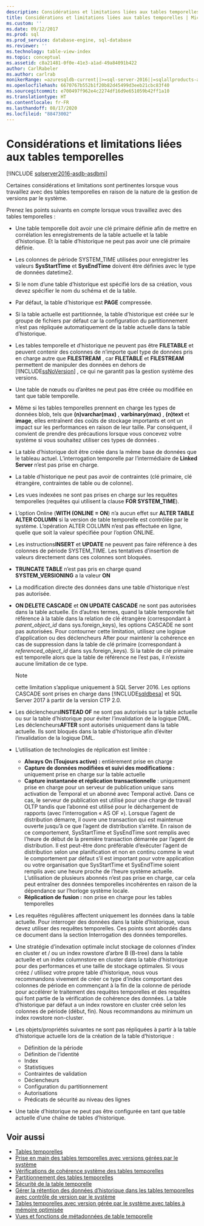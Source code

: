 ```yaml
---
description: Considérations et limitations liées aux tables temporelles
title: Considérations et limitations liées aux tables temporelles | Microsoft Docs
ms.custom: ''
ms.date: 09/12/2017
ms.prod: sql
ms.prod_service: database-engine, sql-database
ms.reviewer: ''
ms.technology: table-view-index
ms.topic: conceptual
ms.assetid: c8a21481-0f0e-41e3-a1ad-49a84091b422
author: CarlRabeler
ms.author: carlrab
monikerRange: =azuresqldb-current||>=sql-server-2016||=sqlallproducts-allversions||>=sql-server-linux-2017||=azuresqldb-mi-current
ms.openlocfilehash: 6670767b552b1f20b82d45499d3eeb21cbc83f40
ms.sourcegitcommit: e700497f962e4c2274df16d9e651059b42ff1a10
ms.translationtype: HT
ms.contentlocale: fr-FR
ms.lasthandoff: 08/17/2020
ms.locfileid: "88473002"
---
```

# <a name="temporal-table-considerations-and-limitations"></a>Considérations et limitations liées aux tables temporelles

[!INCLUDE [sqlserver2016-asdb-asdbmi](../../includes/applies-to-version/sqlserver2016-asdb-asdbmi.md)]

Certaines considérations et limitations sont pertinentes lorsque vous travaillez avec des tables temporelles en raison de la nature de la gestion de versions par le système.

Prenez les points suivants en compte lorsque vous travaillez avec des tables temporelles :

- Une table temporelle doit avoir une clé primaire définie afin de mettre en corrélation les enregistrements de la table actuelle et la table d’historique. Et la table d’historique ne peut pas avoir une clé primaire définie.
- Les colonnes de période SYSTEM_TIME utilisées pour enregistrer les valeurs **SysStartTime** et **SysEndTime** doivent être définies avec le type de données datetime2.
- Si le nom d’une table d’historique est spécifié lors de sa création, vous devez spécifier le nom du schéma et de la table.
- Par défaut, la table d’historique est **PAGE** compressée.
- Si la table actuelle est partitionnée, la table d’historique est créée sur le groupe de fichiers par défaut car la configuration du partitionnement n’est pas répliquée automatiquement de la table actuelle dans la table d’historique.
- Les tables temporelle et d’historique ne peuvent pas être **FILETABLE** et peuvent contenir des colonnes de n’importe quel type de données pris en charge autre que **FILESTREAM** , car **FILETABLE** et **FILESTREAM** permettent de manipuler des données en dehors de [!INCLUDE[ssNoVersion](../../includes/ssnoversion-md.md)] , ce qui ne garantit pas la gestion système des versions.
- Une table de nœuds ou d’arêtes ne peut pas être créée ou modifiée en tant que table temporelle.
- Même si les tables temporelles prennent en charge les types de données blob, tels que **(n)varchar(max)** , **varbinary(max)** , **(n)text** et **image**, elles entraînent des coûts de stockage importants et ont un impact sur les performances en raison de leur taille. Par conséquent, il convient de prendre des précautions lorsque vous concevez votre système si vous souhaitez utiliser ces types de données .
- La table d’historique doit être créée dans la même base de données que le tableau actuel. L’interrogation temporelle par l’intermédiaire de **Linked Server** n’est pas prise en charge.
- La table d’historique ne peut pas avoir de contraintes (clé primaire, clé étrangère, contraintes de table ou de colonne).
- Les vues indexées ne sont pas prises en charge sur les requêtes temporelles (requêtes qui utilisent la clause **FOR SYSTEM_TIME**).
- L’option Online (**WITH (ONLINE = ON**) n’a aucun effet sur **ALTER TABLE ALTER COLUMN** si la version de table temporelle est contrôlée par le système. L’opération ALTER COLUMN n’est pas effectuée en ligne, quelle que soit la valeur spécifiée pour l’option ONLINE.
- Les instructions**INSERT** et **UPDATE** ne peuvent pas faire référence à des colonnes de période SYSTEM_TIME. Les tentatives d’insertion de valeurs directement dans ces colonnes sont bloquées.
- **TRUNCATE TABLE** n’est pas pris en charge quand **SYSTEM_VERSIONING** a la valeur **ON**
- La modification directe des données dans une table d’historique n’est pas autorisée.
- **ON DELETE CASCADE** et **ON UPDATE CASCADE** ne sont pas autorisées dans la table actuelle. En d’autres termes, quand la table temporelle fait référence à la table dans la relation de clé étrangère (correspondant à *parent_object_id* dans sys.foreign_keys), les options CASCADE ne sont pas autorisées. Pour contourner cette limitation, utilisez une logique d’application ou des déclencheurs After pour maintenir la cohérence en cas de suppression dans la table de clé primaire (correspondant à *referenced_object_id* dans sys.foreign_keys). Si la table de clé primaire est temporelle alors que la table de référence ne l’est pas, il n’existe aucune limitation de ce type.

  > [!NOTE]
  > cette limitation s’applique uniquement à SQL Server 2016. Les options CASCADE sont prises en charge dans [!INCLUDE[sqldbesa](../../includes/sqldbesa-md.md)] et SQL Server 2017 à partir de la version CTP 2.0.

- Les déclencheurs**INSTEAD OF** ne sont pas autorisés sur la table actuelle ou sur la table d’historique pour éviter l’invalidation de la logique DML. Les déclencheurs**AFTER** sont autorisés uniquement dans la table actuelle. Ils sont bloqués dans la table d’historique afin d’éviter l’invalidation de la logique DML.
- L’utilisation de technologies de réplication est limitée :

  - **Always On (Toujours active) :** entièrement prise en charge
  - **Capture de données modifiées et suivi des modifications :** uniquement prise en charge sur la table actuelle
  - **Capture instantanée et réplication transactionnelle** : uniquement prise en charge pour un serveur de publication unique sans activation de Temporal et un abonné avec Temporal activé. Dans ce cas, le serveur de publication est utilisé pour une charge de travail OLTP tandis que l’abonné est utilisé pour le déchargement de rapports (avec l’interrogation « AS OF »). Lorsque l’agent de distribution démarre, il ouvre une transaction qui est maintenue ouverte jusqu’à ce que l’agent de distribution s’arrête. En raison de ce comportement, SysStartTime et SysEndTime sont remplis avec l’heure de début de la première transaction démarrée par l’agent de distribution. Il est peut-être donc préférable d’exécuter l’agent de distribution selon une planification et non en continu comme le veut le comportement par défaut s’il est important pour votre application ou votre organisation que SysStartTime et SysEndTime soient remplis avec une heure proche de l’heure système actuelle. L’utilisation de plusieurs abonnés n’est pas prise en charge, car cela peut entraîner des données temporelles incohérentes en raison de la dépendance sur l’horloge système locale.
  - **Réplication de fusion :** non prise en charge pour les tables temporelles

- Les requêtes régulières affectent uniquement les données dans la table actuelle. Pour interroger des données dans la table d’historique, vous devez utiliser des requêtes temporelles. Ces points sont abordés dans ce document dans la section Interrogation des données temporelles.
- Une stratégie d’indexation optimale inclut stockage de colonnes d’index en cluster et / ou un index rowstore d’arbre B (B-tree) dans la table actuelle et un index columnstore en cluster dans la table d’historique pour des performances et une taille de stockage optimales. Si vous créez / utilisez votre propre table d’historique, nous vous recommandons vivement de créer ce type d’index comportant des colonnes de période en commençant à la fin de la colonne de période pour accélérer le traitement des requêtes temporelles et des requêtes qui font partie de la vérification de cohérence des données. La table d’historique par défaut a un index rowstore en cluster créé selon les colonnes de période (début, fin). Nous recommandons au minimum un index rowstore non-cluster.
- Les objets/propriétés suivantes ne sont pas répliquées à partir à la table d’historique actuelle lors de la création de la table d’historique :

  - Définition de la période
  - Définition de l’identité
  - Index
  - Statistiques
  - Contraintes de validation
  - Déclencheurs
  - Configuration du partitionnement
  - Autorisations
  - Prédicats de sécurité au niveau des lignes

- Une table d’historique ne peut pas être configurée en tant que table actuelle d’une chaîne de tables d’historique.

## <a name="see-also"></a>Voir aussi

- [Tables temporelles](../../relational-databases/tables/temporal-tables.md)
- [Prise en main des tables temporelles avec versions gérées par le système](../../relational-databases/tables/getting-started-with-system-versioned-temporal-tables.md)
- [Vérifications de cohérence système des tables temporelles](../../relational-databases/tables/temporal-table-system-consistency-checks.md)
- [Partitionnement des tables temporelles](../../relational-databases/tables/partitioning-with-temporal-tables.md)
- [Sécurité de la table temporelle](../../relational-databases/tables/temporal-table-security.md)
- [Gérer la rétention des données d’historique dans les tables temporelles avec contrôle de version par le système](../../relational-databases/tables/manage-retention-of-historical-data-in-system-versioned-temporal-tables.md)
- [Tables temporelles avec version gérée par le système avec tables à mémoire optimisée](../../relational-databases/tables/system-versioned-temporal-tables-with-memory-optimized-tables.md)
- [Vues et fonctions de métadonnées de table temporelle](../../relational-databases/tables/temporal-table-metadata-views-and-functions.md)
